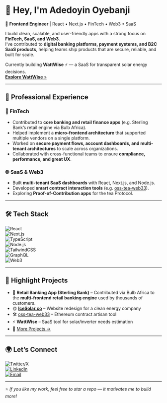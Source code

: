 # 👋 Hey, I'm Adedoyin Oyebanji  

🚀 **Frontend Engineer** | React • Next.js • FinTech • Web3 • SaaS  

I build clean, scalable, and user-friendly apps with a strong focus on **FinTech, SaaS, and Web3**.  
I’ve contributed to **digital banking platforms, payment systems, and B2C SaaS products**, helping teams ship products that are secure, reliable, and built for scale.  

Currently building **WattWise** ⚡ — a SaaS for transparent solar energy decisions.  
[**Explore WattWise** »](https://watt-wise-nine.vercel.app/)

---

## 💼 Professional Experience  

### 🏦 FinTech  
- Contributed to **core banking and retail finance apps** (e.g. Sterling Bank’s retail engine via Bulb Africa).  
- Helped implement a **micro-frontend architecture** that supported multiple vendors on a single platform.  
- Worked on **secure payment flows, account dashboards, and multi-tenant architectures** to scale across organizations.  
- Collaborated with cross-functional teams to ensure **compliance, performance, and great UX**.  

### 🌐 SaaS & Web3  
- Built **multi-tenant SaaS dashboards** with React, Next.js, and Node.js.  
- Developed **smart contract interaction tools** (e.g. [oss-tea-web33](https://github.com/doyinDev1/oss-tea-web33)).  
- Exploring **Proof-of-Contribution apps** for the tea Protocol.  

---

## 🛠️ Tech Stack  

![React](https://img.shields.io/badge/-React-61DAFB?logo=react&logoColor=000&style=for-the-badge)  
![Next.js](https://img.shields.io/badge/-Next.js-000?logo=nextdotjs&logoColor=fff&style=for-the-badge)  
![TypeScript](https://img.shields.io/badge/-TypeScript-3178C6?logo=typescript&logoColor=fff&style=for-the-badge)  
![Node.js](https://img.shields.io/badge/-Node.js-339933?logo=nodedotjs&logoColor=fff&style=for-the-badge)  
![TailwindCSS](https://img.shields.io/badge/-Tailwind-06B6D4?logo=tailwindcss&logoColor=fff&style=for-the-badge)  
![GraphQL](https://img.shields.io/badge/-GraphQL-E10098?logo=graphql&logoColor=fff&style=for-the-badge)  
![Web3](https://img.shields.io/badge/-Web3-1E1E1E?logo=ethereum&logoColor=fff&style=for-the-badge)  

---

## 📌 Highlight Projects  

- 🏦 **Retail Banking App (Sterling Bank)** – Contributed via Bulb Africa to the **multi-frontend retail banking engine** used by thousands of customers.  
- 🌞 **[IceSolar.co](https://icesolar.co/)** – Website redesign for a clean energy company
- 🛠️ [oss-tea-web33](https://github.com/doyinDev1/oss-tea-web33) – Ethereum contract artisan tool  
- ⚡ **WattWise** – SaaS tool for solar/inverter needs estimation  
- 📂 [More Projects →](https://github.com/doyinDev1?tab=repositories)

---

## 🌍 Let’s Connect  

[![Twitter/X](https://img.shields.io/badge/Twitter-%231DA1F2.svg?logo=x&logoColor=white)](https://twitter.com/theonlydoyin)  
[![LinkedIn](https://img.shields.io/badge/LinkedIn-%230A66C2.svg?logo=linkedin&logoColor=white)](https://www.linkedin.com/in/adedoyin-oyebanji-949a13165/)  
[![Email](https://img.shields.io/badge/Email-%23EA4335.svg?logo=gmail&logoColor=white)](mailto:adedoyin27@gmail.com)  

---

⭐ *If you like my work, feel free to star a repo — it motivates me to build more!*
